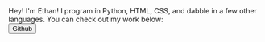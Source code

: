 <script data-name="BMC-Widget" data-cfasync="false" src="https://cdnjs.buymeacoffee.com/1.0.0/widget.prod.min.js" data-id="fighterethan" data-description="Support me on Buy me a coffee!" data-message="If you like my work here, please consider buying me a coffee!" data-color="#FF5F5F" data-position="Right" data-x_margin="18" data-y_margin="18"></script>

<html lang="en">
<head>
    <meta charset="utf-8">
<style>
.button{
    position: relative;
    border: none;
    transition: .4s ease-in;
    z-index: 1;
  }
.button::before,
.button::after{
    position: absolute;
    content: "";
    z-index: -1;
  }
.btn-1:hover {
    border: 2px solid #ff96ad;
    color: #ff96ad;
    background-color: #17181c;
  }
</style>
</head>
<body>
Hey! I'm Ethan! I program in Python, HTML, CSS, and dabble in a few other languages.
You can check out my work below:
<br/>
<a href="https://github.com/fighter-Ethan/">
<button class="btn-1">Github</button>
</a>
</body>
</html>
